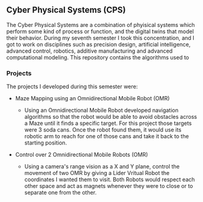 ## Cyber Physical Systems (CPS)
The Cyber Physical Systems are a combination of phyisical systems which 
perform some kind of process or function, and the digital twins that model 
their behavior. During my seventh semester I took this concentration, and 
I got to work on disciplines such as precision design, artificial intelligence, 
advanced control, robotics, additive manufacturing and advanced computational 
modeling. This repository contains the algorithms used to 


### Projects
The projects I developed during this semester were:
* Maze Mapping using an Omnidirectional Mobile Robot (OMR)
    * Using an Omnidirectional Mobile Robot developed navigation algorithms so that
      the robot would be able to avoid obstacles across a Maze until it finds a specific
      target. For this project those targets were 3 soda cans. Once the robot found them,
      it would use its robotic arm to reach for one of those cans and take it back to the
      starting position.

* Control over 2 Omnidirectional Mobile Robots (OMR)
    * Using a camera's range vision as a X and Y plane, control the movement of two OMR
      by giving a Lider Vritual Robot the coordinates I wanted them to visit. Both Robots
      would respect each other space and act as magnets whenever they were to close or to
      separate one from the other.  
